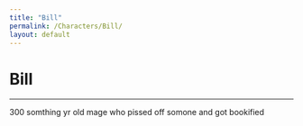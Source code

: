 ```yaml
---
title: "Bill"
permalink: /Characters/Bill/
layout: default
---
```

# Bill
---
300 somthing yr old mage who pissed off somone and got bookified